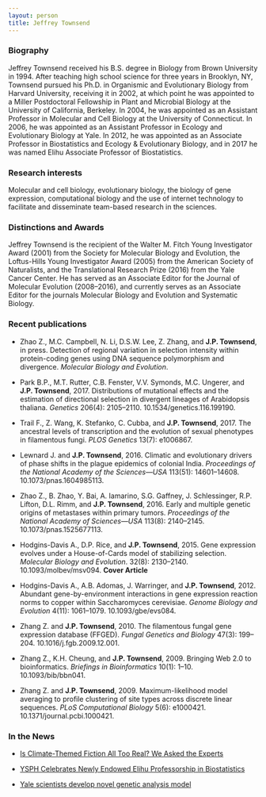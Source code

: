 ```yaml
---
layout: person
title: Jeffrey Townsend
---
```


### Biography

Jeffrey Townsend received his B.S. degree in Biology from Brown University in 1994. After teaching high school science for three years in Brooklyn, NY, Townsend pursued his Ph.D. in Organismic and Evolutionary Biology from Harvard University, receiving it in 2002, at which point he was appointed to a Miller Postdoctoral Fellowship in Plant and Microbial Biology at the University of California, Berkeley. In 2004, he was appointed as an Assistant Professor in Molecular and Cell Biology at the University of Connecticut. In 2006, he was appointed as an Assistant Professor in Ecology and Evolutionary Biology at Yale. In 2012, he was appointed as an Associate Professor in Biostatistics and Ecology & Evolutionary Biology, and in 2017 he was named Elihu Associate Professor of Biostatistics.


### Research interests

Molecular and cell biology, evolutionary biology, the biology of gene expression, computational biology and the use of internet technology to facilitate and disseminate team-based research in the sciences.


### Distinctions and Awards

Jeffrey Townsend is the recipient of the Walter M. Fitch Young Investigator Award (2001) from the Society for Molecular Biology and Evolution, the Loftus-Hills Young Investigator Award (2005) from the American Society of Naturalists, and the Translational Research Prize (2016) from the Yale Cancer Center. He has served as an Associate Editor for the Journal of Molecular Evolution (2008–2016), and currently serves as an Associate Editor for the journals Molecular Biology and Evolution and Systematic Biology.  


### Recent publications

- Zhao Z., M.C. Campbell, N. Li, D.S.W. Lee, Z. Zhang, and **J.P. Townsend**, in press. Detection of regional variation in selection intensity within protein-coding genes using DNA sequence polymorphism and divergence. *Molecular Biology and Evolution*.

- Park B.P., M.T. Rutter, C.B. Fenster, V.V. Symonds, M.C. Ungerer, and **J.P. Townsend**, 2017. Distributions of mutational effects and the estimation of directional selection in divergent lineages of Arabidopsis thaliana. *Genetics* 206(4): 2105–2110. 10.1534/genetics.116.199190.

- Trail F., Z. Wang, K. Stefanko, C. Cubba, and **J.P. Townsend**, 2017. The ancestral levels of transcription and the evolution of sexual phenotypes in filamentous fungi. *PLOS Genetics* 13(7): e1006867.

- Lewnard J. and **J.P. Townsend**, 2016. Climatic and evolutionary drivers of phase shifts in the plague epidemics of colonial India. *Proceedings of the National Academy of the Sciences—USA* 113(51): 14601–14608. 10.1073/pnas.1604985113.

- Zhao Z., B. Zhao, Y. Bai, A. Iamarino, S.G. Gaffney, J. Schlessinger, R.P. Lifton, D.L. Rimm, and **J.P. Townsend**, 2016. Early and multiple genetic origins of metastases within primary tumors. *Proceedings of the National Academy of Sciences—USA* 113(8): 2140–2145. 10.1073/pnas.1525677113. 

- Hodgins-Davis A., D.P. Rice, and **J.P. Townsend**, 2015. Gene expression evolves under a House-of-Cards model of stabilizing selection. *Molecular Biology and Evolution*. 32(8): 2130–2140. 10.1093/molbev/msv094. **Cover Article**

- Hodgins-Davis A., A.B. Adomas, J. Warringer, and **J.P. Townsend**, 2012. Abundant gene-by-environment interactions in gene expression reaction norms to copper within Saccharomyces cerevisiae. *Genome Biology and Evolution* 4(11): 1061–1079. 10.1093/gbe/evs084.

- Zhang Z. and **J.P. Townsend**, 2010. The filamentous fungal gene expression database (FFGED). *Fungal Genetics and Biology* 47(3): 199–204. 10.1016/j.fgb.2009.12.001.

- Zhang Z., K.H. Cheung, and **J.P. Townsend**, 2009. Bringing Web 2.0 to bioinformatics. *Briefings in Bioinformatics* 10(1): 1–10. 10.1093/bib/bbn041.

- Zhang Z. and **J.P. Townsend**, 2009. Maximum-likelihood model averaging to profile clustering of site types across discrete linear sequences. *PLoS Computational Biology* 5(6): e1000421. 10.1371/journal.pcbi.1000421.


### In the News

- [Is Climate-Themed Fiction All Too Real? We Asked the Experts](https://www.nytimes.com/interactive/2017/09/26/climate/climate-books-fiction-scifi-novels.html)

- [YSPH Celebrates Newly Endowed Elihu Professorship in Biostatistics](http://medicine.yale.edu/lab/townsend/media/article.aspx?id=15817)

- [Yale scientists develop novel genetic analysis model](http://yaledailynews.com/blog/2017/09/19/yale-scientists-develop-novel-genetic-analysis-model/)

